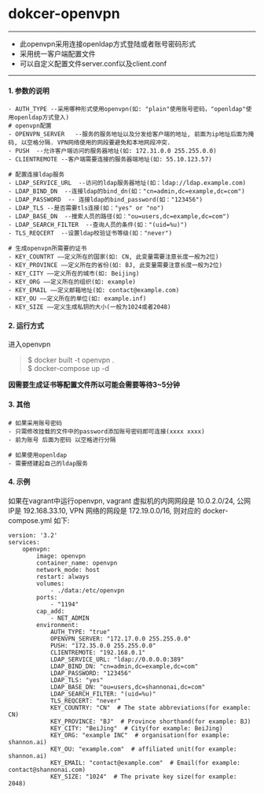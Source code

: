 ﻿# dokcer-openvpn
---

- 此openvpn采用连接openldap方式登陆或者账号密码形式
- 采用统一客户端配置文件
- 可以自定义配置文件server.conf以及client.conf

---
#### **1. 参数的说明**
```
- AUTH_TYPE --采用哪种形式使用openvpn(如: "plain"使用账号密码，"openldap"使用openldap方式登入)
# openvpn配置
- OPENVPN_SERVER   --服务的服务地址以及分发给客户端的地址, 前面为ip地址后面为掩码, 以空格分隔. VPN网络使用的网段要避免和本地网段冲突.
- PUSH  --允许客户端访问的服务器地址(如: 172.31.0.0 255.255.0.0)
- CLIENTREMOTE --客户端需要连接的服务器端地址(如: 55.10.123.57)

# 配置连接ldap服务
- LDAP_SERVICE_URL  --访问的ldap服务器地址(如：ldap://ldap.example.com)
- LDAP_BIND_DN  --连接ldap的bind_dn(如："cn=admin,dc=example,dc=com")
- LDAP_PASSWORD  -- 连接ldap的bind_password(如："123456")
- LDAP_TLS --是否需要tls连接(如："yes" or "no")
- LDAP_BASE_DN  --搜索人员的路径(如："ou=users,dc=example,dc=com")
- LDAP_SEARCH_FILTER  --查询人员的条件(如："(uid=%u)")
- TLS_REQCERT  --设置ldap校验证书等级(如："never")

# 生成openvpn所需要的证书
- KEY_COUNTRT ——定义所在的国家(如: CN, 此变量需要注意长度一般为2位)
- KEY_PROVINCE ——定义所在的省份(如: BJ, 此变量需要注意长度一般为2位)
- KEY_CITY ——定义所在的城市(如: Beijing)
- KEY_ORG ——定义所在的组织(如: example)
- KEY_EMAIL ——定义邮箱地址(如: contact@example.com)
- KEY_OU ——定义所在的单位(如: example.inf)
- KEY_SIZE ——定义生成私钥的大小(一般为1024或者2048)
```

#### **2. 运行方式**
进入openvpn
> \$ docker built -t openvpn .  
> \$ docker-compose up -d 

**因需要生成证书等配置文件所以可能会需要等待3~5分钟**

#### **3. 其他**
```
# 如果采用账号密码
- 只需修改挂载的文件中的password添加账号密码即可连接(xxxx xxxx)
- 前为账号 后面为密码 以空格进行分隔

# 如果使用openldap
- 需要搭建起自己的ldap服务
```
#### **4. 示例**
如果在vagrant中运行openvpn, vagrant 虚拟机的内网网段是 10.0.2.0/24, 公网IP是 192.168.33.10, VPN 网络的网段是 172.19.0.0/16, 则对应的 docker-compose.yml 如下:

```shell
version: '3.2'
services:
    openvpn:
        image: openvpn
        container_name: openvpn
        network_mode: host
        restart: always
        volumes:
            - ./data:/etc/openvpn
        ports:
            - "1194"
        cap_add:
            - NET_ADMIN
        environment:
            AUTH_TYPE: "true"
            OPENVPN_SERVER: "172.17.0.0 255.255.0.0"  
            PUSH: "172.35.0.0 255.255.0.0"  
            CLIENTREMOTE: "192.168.0.1"  
            LDAP_SERVICE_URL: "ldap://0.0.0.0:389"
            LDAP_BIND_DN: "cn=admin,dc=example,dc=com"
            LDAP_PASSWORD: "123456"
            LDAP_TLS: "yes"
            LDAP_BASE_DN: "ou=users,dc=shannonai,dc=com"
            LDAP_SEARCH_FILTER: "(uid=%u)"
            TLS_REQCERT: "never"
            KEY_COUNTRY: "CN"  # The state abbreviations(for example: CN)
            KEY_PROVINCE: "BJ"  # Province shorthand(for example: BJ)
            KEY_CITY: "BeiJing"  # City(for example: BeiJing)
            KEY_ORG: "example INC"  # organisation(for example: shannon.ai)
            KEY_OU: "example.com"  # affiliated unit(for example: shannon.ai)
            KEY_EMAIL: "contact@example.com"  # Email(for example: contact@shannonai.com)
            KEY_SIZE: "1024"  # The private key size(for example: 2048)


```
